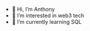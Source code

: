 - 👋 Hi, I’m Anthony
- 👀 I’m interested in web3 tech
- 🌱 I’m currently learning SQL

<!---
Adantony/Adantony is a ✨ special ✨ repository because its `README.md` (this file) appears on your GitHub profile.
You can click the Preview link to take a look at your changes.
--->
